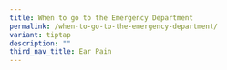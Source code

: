 ```yaml
---
title: When to go to the Emergency Department
permalink: /when-to-go-to-the-emergency-department/
variant: tiptap
description: ""
third_nav_title: Ear Pain
---
```

